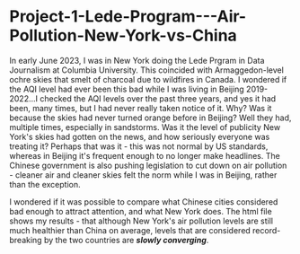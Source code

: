 # Project-1-Lede-Program---Air-Pollution-New-York-vs-China
 
In early June 2023, I was in New York doing the Lede Prgram in Data Journalism at Columbia University. This coincided with Armaggedon-level ochre skies that smelt of charcoal due to wildfires in Canada. I wondered if the AQI level had ever been this bad while I was living in Beijing 2019-2022...I checked the AQI levels over the past three years, and yes it had been, many times, but I had never really taken notice of it. Why? Was it because the skies had never turned orange before in Beijing? Well they had, multiple times, especially in sandstorms. Was it the level of publicity New York's skies had gotten on the news, and how seriously everyone was treating it? Perhaps that was it - this was not normal by US standards, whereas in Beijing it's frequent enough to no longer make headlines. The Chinese government is also pushing legislation to cut down on air pollution - cleaner air and cleaner skies felt the norm while I was in Beijing, rather than the exception. 

I wondered if it was possible to compare what Chinese cities considered bad enough to attract attention, and what New York does. The html file shows my results - that although New York's air pollution levels are still much healthier than China on average, levels that are considered record-breaking by the two countries are **_slowly converging_**.   